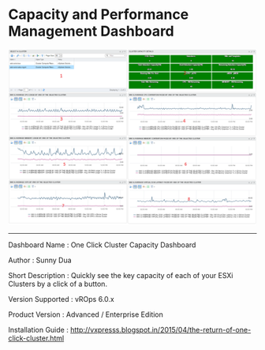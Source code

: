 # Capacity and Performance Management Dashboard
![](CapacityPerformanceDashboard.png)

---
Dashboard Name      :       One Click Cluster Capacity Dashboard

Author                        :       Sunny Dua

Short Description      :       Quickly see the key capacity of each of your ESXi Clusters by a click of a button.

Version Supported    :       vROps 6.0.x

Product Version         :       Advanced / Enterprise Edition

Installation Guide     :       http://vxpresss.blogspot.in/2015/04/the-return-of-one-click-cluster.html
